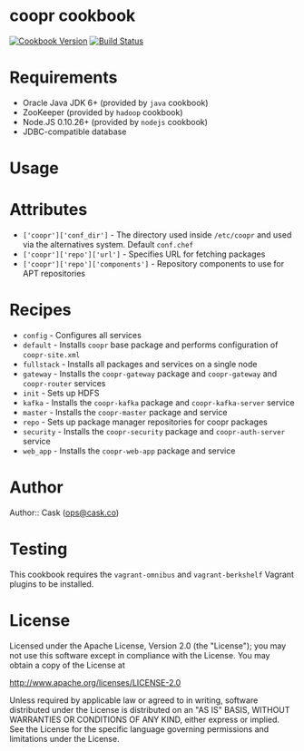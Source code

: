 # coopr cookbook

[![Cookbook Version](http://img.shields.io/cookbook/v/coopr.svg)](https://supermarket.getchef.com/cookbooks/coopr)
[![Build Status](http://img.shields.io/travis/caskdata/coopr_cookbook.svg)](http://travis-ci.org/caskdata/coopr_cookbook)

# Requirements

* Oracle Java JDK 6+ (provided by `java` cookbook)
* ZooKeeper (provided by `hadoop` cookbook)
* Node.JS 0.10.26+ (provided by `nodejs` cookbook)
* JDBC-compatible database

# Usage

# Attributes

* `['coopr']['conf_dir']` - The directory used inside `/etc/coopr` and used via the alternatives system. Default `conf.chef`
* `['coopr']['repo']['url']` - Specifies URL for fetching packages
* `['coopr']['repo']['components']` - Repository components to use for APT repositories

# Recipes

* `config` - Configures all services
* `default` - Installs `coopr` base package and performs configuration of `coopr-site.xml`
* `fullstack` - Installs all packages and services on a single node
* `gateway` - Installs the `coopr-gateway` package and `coopr-gateway` and `coopr-router` services
* `init` - Sets up HDFS
* `kafka` - Installs the `coopr-kafka` package and `coopr-kafka-server` service
* `master` - Installs the `coopr-master` package and service
* `repo` - Sets up package manager repositories for coopr packages
* `security` - Installs the `coopr-security` package and `coopr-auth-server` service
* `web_app` - Installs the `coopr-web-app` package and service

# Author

Author:: Cask (<ops@cask.co>)

# Testing

This cookbook requires the `vagrant-omnibus` and `vagrant-berkshelf` Vagrant plugins to be installed.

# License

Licensed under the Apache License, Version 2.0 (the "License"); you may not use this software except in compliance with the License. You may obtain a copy of the License at

http://www.apache.org/licenses/LICENSE-2.0

Unless required by applicable law or agreed to in writing, software distributed under the License is distributed on an "AS IS" BASIS, WITHOUT WARRANTIES OR CONDITIONS OF ANY KIND, either express or implied. See the License for the specific language governing permissions and limitations under the License.
